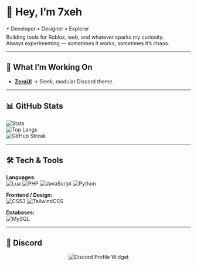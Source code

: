 # 👋 Hey, I’m 7xeh

⚡ Developer • Designer • Explorer  
Building tools for Roblox, web, and whatever sparks my curiosity.  
Always experimenting — sometimes it works, sometimes it’s chaos.  

---

## 🚀 What I’m Working On
- **[ZeroUI](https://github.com/7xeh/ZeroUI)** → Sleek, modular Discord theme.

---

## 📊 GitHub Stats
![Stats](https://github-readme-stats.vercel.app/api?username=7xeh&show_icons=true&theme=radical&hide_border=true)  
![Top Langs](https://github-readme-stats.vercel.app/api/top-langs/?username=7xeh&layout=compact&theme=radical&hide_border=true)  
![GitHub Streak](https://streak-stats.demolab.com?user=7xeh&theme=radical&hide_border=true)

---

## 🛠️ Tech & Tools

**Languages:**  
![Lua](https://img.shields.io/badge/Lua-2C2D72?style=for-the-badge&logo=lua&logoColor=white)
![PHP](https://img.shields.io/badge/PHP-777BB4?style=for-the-badge&logo=php&logoColor=white)
![JavaScript](https://img.shields.io/badge/JavaScript-323330?style=for-the-badge&logo=javascript&logoColor=F7DF1E)
![Python](https://img.shields.io/badge/Python-14354C?style=for-the-badge&logo=python&logoColor=yellow)

**Frontend / Design:**  
![CSS3](https://img.shields.io/badge/CSS3-1572B6?style=for-the-badge&logo=css3&logoColor=white)
![TailwindCSS](https://img.shields.io/badge/Tailwind_CSS-38B2AC?style=for-the-badge&logo=tailwind-css&logoColor=white)

**Databases:**  
![MySQL](https://img.shields.io/badge/MySQL-005C84?style=for-the-badge&logo=mysql&logoColor=white)

---

## 💬 Discord
<p align="center">
  <img src="https://discord.c99.nl/widget/theme-4/785035260852830219.png" alt="Discord Profile Widget"/>
</p>
